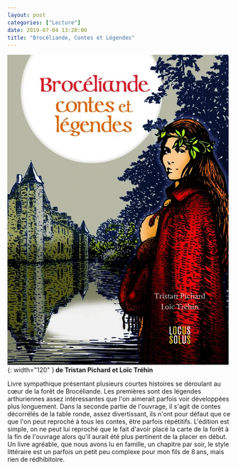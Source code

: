 ```yaml
---
layout: post
categories: ["Lecture"]
date: 2019-07-04 13:20:00
title: "Brocéliande, Contes et Légendes"
---
```


![couverture](/assets/images/couv_lecture/broceliande.webp){: width="120" } **de Tristan Pichard et Loïc Tréhin**

Livre sympathique présentant plusieurs courtes histoires se déroulant au
cœur de la forêt de Brocéliande. Les premières sont des légendes
arthuriennes assez intéressantes que l'on aimerait parfois voir
développées plus longuement. Dans la seconde partie de l'ouvrage, il
s'agit de contes décorrélés de la table ronde, assez divertissant, ils
n'ont pour défaut que ce que l'on peut reproché à tous les contes, être
parfois répétitifs. L'édition est simple, on ne peut lui reproché que le
fait d'avoir placé la carte de la forêt à la fin de l'ouvrage alors
qu'il aurait été plus pertinent de la placer en début. Un livre
agréable, que nous avons lu en famille, un chapitre par soir, le style
littéraire est un parfois un petit peu complexe pour mon fils de 8 ans,
mais rien de rédhibitoire.
